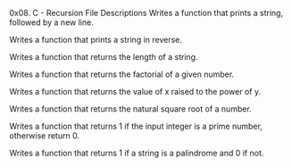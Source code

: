 0x08. C - Recursion
File Descriptions
Writes a function that prints a string, followed by a new line.

Writes a function that prints a string in reverse.

Writes a function that returns the length of a string.

Writes a function that returns the factorial of a given number.

Writes a function that returns the value of x raised to the power of y.

Writes a function that returns the natural square root of a number.

Writes a function that returns 1 if the input integer is a prime number, otherwise return 0.

Writes a function that returns 1 if a string is a palindrome and 0 if not.

